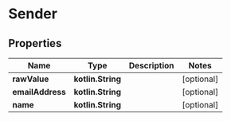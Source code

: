 
# Sender

## Properties
Name | Type | Description | Notes
------------ | ------------- | ------------- | -------------
**rawValue** | **kotlin.String** |  |  [optional]
**emailAddress** | **kotlin.String** |  |  [optional]
**name** | **kotlin.String** |  |  [optional]



